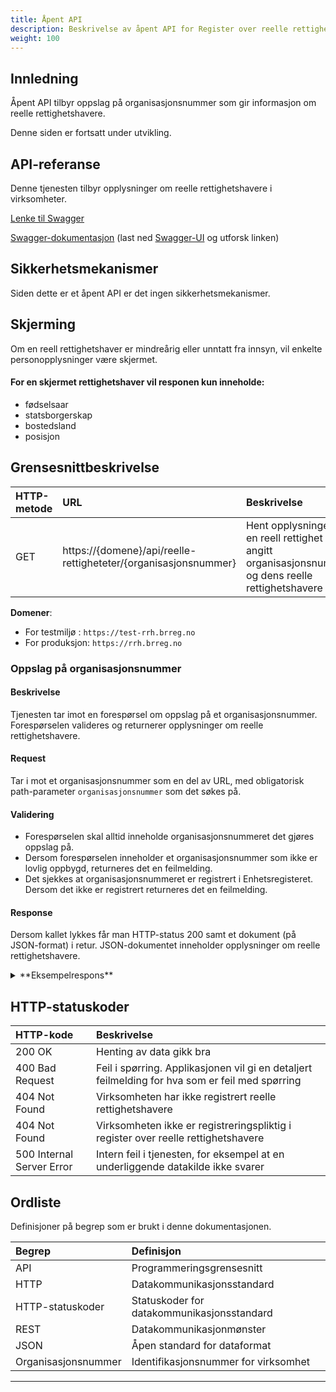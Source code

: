```yaml
---
title: Åpent API
description: Beskrivelse av åpent API for Register over reelle rettighetshavere
weight: 100
---
```



## Innledning
Åpent API tilbyr oppslag på organisasjonsnummer som gir informasjon om reelle rettighetshavere.

Denne siden er fortsatt under utvikling.

## API-referanse

Denne tjenesten tilbyr opplysninger om reelle rettighetshavere i virksomheter.

[Lenke til Swagger](https://reelle-opendata-api.apps.ocp-prd.regsys.brreg.no/swagger-ui/index.html#/reelle%20rettigheter/hentReellRettighet)

[Swagger-dokumentasjon](https://raw.githubusercontent.com/brreg/openAPI/master/specs/reelle-opendata-api.yaml)
(last ned [Swagger-UI](https://github.com/swagger-api/swagger-ui) og utforsk linken)


## Sikkerhetsmekanismer
Siden dette er et åpent API er det ingen sikkerhetsmekanismer.

## Skjerming

Om en reell rettighetshaver er mindreårig eller unntatt fra innsyn, vil enkelte personopplysninger være skjermet.

#### For en skjermet rettighetshaver vil responen kun inneholde:
* fødselsaar
* statsborgerskap
* bostedsland
* posisjon

## Grensesnittbeskrivelse

| HTTP-metode   | URL                                                               | Beskrivelse                                                                                           |
|:------------- |:------------------------------------------------------------------|:------------------------------------------------------------------------------------------------------|
| GET           | https://\{domene\}/api/reelle-rettigheteter/{organisasjonsnummer} | Hent opplysninger om en reell rettighet på angitt organisasjonsnummer og dens reelle rettighetshavere |

**Domener**:

* For testmiljø : `https://test-rrh.brreg.no`
* For produksjon: `https://rrh.brreg.no`

### Oppslag på organisasjonsnummer

#### Beskrivelse

Tjenesten tar imot en forespørsel om oppslag på et organisasjonsnummer. Forespørselen valideres og returnerer opplysninger om reelle rettighetshavere.

#### Request

Tar i mot et organisasjonsnummer som en del av URL, med obligatorisk path-parameter `organisasjonsnummer` som det søkes på.

#### Validering

* Forespørselen skal alltid inneholde organisasjonsnummeret det gjøres oppslag på.
* Dersom forespørselen inneholder et organisasjonsnummer som ikke er lovlig oppbygd, returneres det en feilmelding.
* Det sjekkes at organisasjonsnummeret er registrert i Enhetsregisteret. Dersom det ikke er registrert returneres det en feilmelding.

#### Response

Dersom kallet lykkes får man HTTP-status 200 samt et dokument (på JSON-format) i retur. JSON-dokumentet inneholder opplysninger om reelle rettighetshavere.

<details><summary>**Eksempelrespons**</summary><p>

##### Eksempelrespons for oppslag på organisasjonsnummer

```json
{
  "registreringId": "1f92ac29-7b4f-4f6b-b402-6e9bc7a3ff59",
  "registreringStatus": {
    "kode": "registreringstatus.regi",
    "beskrivelse": "Reelle rettighetshavere er registrert"
  },
  "gjelderFraDato": "2022-09-06T09:17:39.87542Z",
  "reelleRettighetshavereStatus": {
    "kode": "reellerettighetshaverestatus.arid",
    "beskrivelse": "Alle reelle rettighetshavere kan identifiseres"
  },
  "reelleRettighetshavere": [
    {
      "foedselsdato": "2002-11-05",
      "foedselsaar": "2002",
      "navn": {
        "fornavn": "STOLT EFFEKTIV",
        "mellomnavn": "KUL",
        "etternavn": "PARASOLL",
        "fulltNavn": "STOLT EFFEKTIV KUL PARASOLL"
      },
      "foerstRegistrertDato": "2022-09-06T09:17:39.275205Z",
      "endretDato": "2022-09-06T09:17:39.275205Z",
      "statsborgerskap": [
        {
          "landkode": "NOR",
          "land": "Norge"
        },
        {
          "landkode": "MEX",
          "land": "Mexico"
        }
      ],
      "bostedsland": {
        "landkode": "NOR",
        "land": "Norge"
      },
      "erDoed": false,
      "erUnntattFraInnsyn": false,
      "posisjoner": [
        {
          "posisjonType": {
            "kode": "posisjontype.eier",
            "beskrivelse": "Eierskap"
          },
          "stoerrelseIntervall": {
            "kode": "stoerrelseintervall.int2",
            "beskrivelse": "50% - 74,99%"
          },
          "grunnlag": [
            {
              "grunnlagType": {
                "kode": "grunnlagtype.dire",
                "beskrivelse": "Direkte"
              }
            },
            {
              "grunnlagType": {
                "kode": "grunnlagtype.indi",
                "beskrivelse": "Indirekte"
              }
            }
          ]
        }
      ]
    },
    {
      "foedselsdato": "1983-12-01",
      "foedselsaar": "1983",
      "navn": {
        "fulltNavn": "TOM SVENSKE NELSON"
      },
      "foerstRegistrertDato": "2022-09-06T09:17:39.275205Z",
      "endretDato": "2022-09-06T09:17:39.275205Z",
      "statsborgerskap": [
        {
          "landkode": "SWE",
          "land": "Sverige"
        }
      ],
      "bostedsland": {
        "landkode": "SWE",
        "land": "Sverige"
      },
      "erDoed": false,
      "erUnntattFraInnsyn": false,
      "posisjoner": [
        {
          "posisjonType": {
            "kode": "posisjontype.eier",
            "beskrivelse": "Eierskap"
          },
          "stoerrelseIntervall": {
            "kode": "stoerrelseintervall.int1",
            "beskrivelse": "25,01% - 49,99%"
          },
          "grunnlag": [
            {
              "grunnlagType": {
                "kode": "grunnlagtype.indi",
                "beskrivelse": "Indirekte"
              }
            }
          ]
        },
        {
          "posisjonType": {
            "kode": "posisjontype.ruas",
            "beskrivelse": "Rett til å utpeke eller avsette minst halvparten av styremedlemmene"
          },
          "grunnlag": [
            {
              "grunnlagType": {
                "kode": "grunnlagtype.enav",
                "beskrivelse": "Enighet eller avtale"
              }
            }
          ]
        }
      ]
    }
  ]
}
```

---

</p></details>

## HTTP-statuskoder

| HTTP-kode                 | Beskrivelse                                                                                     |
|:------------------------- |:------------------------------------------------------------------------------------------------|
| 200 OK                    | Henting av data gikk bra                                                                        |
| 400 Bad Request           | Feil i spørring. Applikasjonen vil gi en detaljert feilmelding for hva som er feil med spørring |
| 404 Not Found             | Virksomheten har ikke registrert reelle rettighetshavere                                        |
| 404 Not Found             | Virksomheten ikke er registreringspliktig i register over reelle rettighetshavere               |
| 500 Internal Server Error | Intern feil i tjenesten, for eksempel at en underliggende datakilde ikke svarer                 |

## Ordliste

Definisjoner på begrep som er brukt i denne dokumentasjonen.

| Begrep              | Definisjon                                                                           |
|:--------------------|:-------------------------------------------------------------------------------------|
| API                 | Programmeringsgrensesnitt                                                            |
| HTTP                | Datakommunikasjonsstandard                                                           |
| HTTP-statuskoder    | Statuskoder for datakommunikasjonsstandard                                           |
| REST                | Datakommunikasjonmønster                                                             |
| JSON                | Åpen standard for dataformat                                                         |
| Organisasjonsnummer | Identifikasjonsnummer for virksomhet                                                 |

---
